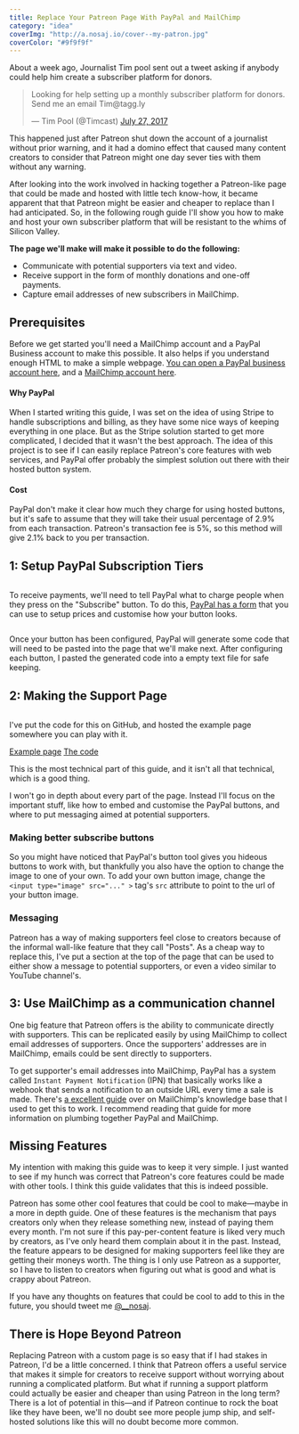 ```yaml
---
title: Replace Your Patreon Page With PayPal and MailChimp
category: "idea"
coverImg: "http://a.nosaj.io/cover--my-patron.jpg"
coverColor: "#9f9f9f"
---
```


About a week ago, Journalist Tim pool sent out a tweet asking if anybody could help him create a subscriber platform for donors. 

<div class="embed">
  <blockquote class="twitter-tweet" data-lang="en"><p lang="en" dir="ltr">Looking for help setting up a monthly subscriber platform for donors. Send me an email Tim@tagg.ly</p>&mdash; Tim Pool (@Timcast) <a href="https://twitter.com/Timcast/status/890704719840030726">July 27, 2017</a></blockquote>
  <script async src="//platform.twitter.com/widgets.js" charset="utf-8"></script>
</div>

This happened just after Patreon shut down the account of a journalist without prior warning, and it had a domino effect that caused many content creators to consider that Patreon might one day sever ties with them without any warning.

After looking into the work involved in hacking together a Patreon-like page that could be made and hosted with little tech know-how, it became apparent that that Patreon might be easier and cheaper to replace than I had anticipated. So, in the following rough guide I'll show you how to make and host your own subscriber platform that will be resistant to the whims of Silicon Valley.

**The page we'll make will make it possible to do the following:**
- Communicate with potential supporters via text and video.
- Receive support in the form of monthly donations and one-off payments.
- Capture email addresses of new subscribers in MailChimp.

## Prerequisites 
Before we get started you'll need a MailChimp account and a PayPal Business account to make this possible. It also helps if you understand enough HTML to make a simple webpage. [You can open a PayPal business account here](https://www.paypal.com/uk/webapps/mpp/business-updates/business-account), and a [MailChimp account here](https://login.mailchimp.com/signup/?source=website&pid=GAW).

#### Why PayPal
When I started writing this guide, I was set on the idea of using Stripe to handle subscriptions and billing, as they have some nice ways of keeping everything in one place. But as the Stripe solution started to get more complicated, I decided that it wasn't the best approach. The idea of this project is to see if I can easily replace Patreon's core features with web services, and PayPal offer probably the simplest solution out there with their hosted button system.

#### Cost
PayPal don't make it clear how much they charge for using hosted buttons, but it's safe to assume that they will take their usual percentage of 2.9% from each transaction. Patreon's transaction fee is 5%, so this method will give 2.1% back to you per transaction.

## 1: Setup PayPal Subscription Tiers
<div class="image">
  <img src="http://a.nosaj.io/paypal-buttons.jpg" alt="" />
</div>

To receive payments, we'll need to tell PayPal what to charge people when they press on the "Subscribe" button. To do this, [PayPal has a form](https://www.paypal.com/buttons/select) that you can use to setup prices and customise how your button looks.

<div class="image">
  <img src="http://a.nosaj.io/paypal-buttons-code.jpg" alt="" />
</div>

Once your button has been configured, PayPal will generate some code that will need to be pasted into the page that we'll make next. After configuring each button, I pasted the generated code into a empty text file for safe keeping.

## 2: Making the Support Page
<div class="image narrow fill">
  <img src="http://a.nosaj.io/patron-page-timelapse.gif" alt="" />
</div>

<div class="package">
  <p>I've put the code for this on GitHub, and hosted the example page somewhere you can play with it.</p>
  <a href="http://a.nosaj.io/my-patron/index.html" target="_blank" class="link">Example page</a>
  <a href="https://github.com/nosajio/my-patron" target="_blank" class="repo">The code</a>
</div>

This is the most technical part of this guide, and it isn't all that technical, which is a good thing.

I won't go in depth about every part of the page. Instead I'll focus on the important stuff, like how to embed and customise the PayPal buttons, and where to put messaging aimed at potential supporters.

### Making better subscribe buttons
So you might have noticed that PayPal's button tool gives you hideous buttons to work with, but thankfully you also have the option to change the image to one of your own. To add your own button image, change the `<input type="image" src="..." >` tag's `src` attribute to point to the url of your button image.

### Messaging
Patreon has a way of making supporters feel close to creators because of the informal wall-like feature that they call "Posts". As a cheap way to replace this, I've put a section at the top of the page that can be used to either show a message to potential supporters, or even a video similar to YouTube channel's.

## 3: Use MailChimp as a communication channel
One big feature that Patreon offers is the ability to communicate directly with supporters. This can be replicated easily by using MailChimp to collect email addresses of supporters. Once the supporters' addresses are in MailChimp, emails could be sent directly to supporters.

To get supporter's email addresses into MailChimp, PayPal has a system called `Instant Payment Notification` (IPN) that basically works like a webhook that sends a notification to an outside URL every time a sale is made. There's [a excellent guide](http://kb.mailchimp.com/integrations/e-commerce/use-paypal-with-mailchimp) over on MailChimp's knowledge base that I used to get this to work. I recommend reading that guide for more information on plumbing together PayPal and MailChimp.

## Missing Features
My intention with making this guide was to keep it very simple. I just wanted to see if my hunch was correct that Patreon's core features could be made with other tools. I think this guide validates that this is indeed possible. 

Patreon has some other cool features that could be cool to make—maybe in a more in depth guide. One of these features is the mechanism that pays creators only when they release something new, instead of paying them every month. I'm not sure if this pay-per-content feature is liked very much by creators, as I've only heard them complain about it in the past. Instead, the feature appears to be designed for making supporters feel like they are getting their moneys worth. The thing is I only use Patreon as a supporter, so I have to listen to creators when figuring out what is good and what is crappy about Patreon. 

If you have any thoughts on features that could be cool to add to this in the future, you should tweet me [@__nosaj](https://twitter.com/__nosaj).

## There is Hope Beyond Patreon
Replacing Patreon with a custom page is so easy that if I had stakes in Patreon, I'd be a little concerned. I think that Patreon offers a useful service that makes it simple for creators to receive support without worrying about running a complicated platform. But what if running a support platform could actually be easier and cheaper than using Patreon in the long term? There is a lot of potential in this—and if Patreon continue to rock the boat like they have been, we'll no doubt see more people jump ship, and self-hosted solutions like this will no doubt become more common.
